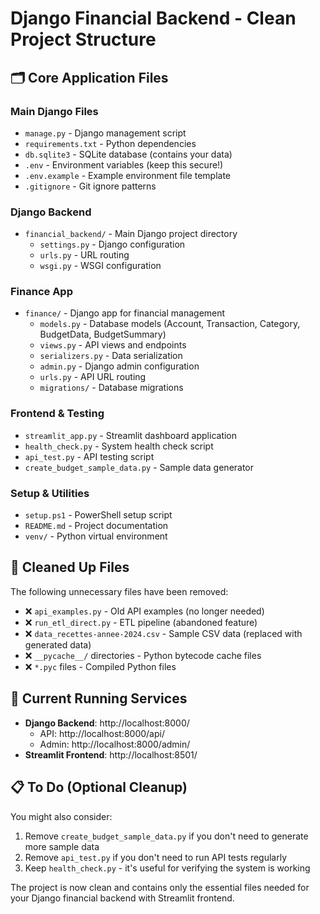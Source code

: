 # Django Financial Backend - Clean Project Structure

## 🗂️ Core Application Files

### Main Django Files

- `manage.py` - Django management script
- `requirements.txt` - Python dependencies
- `db.sqlite3` - SQLite database (contains your data)
- `.env` - Environment variables (keep this secure!)
- `.env.example` - Example environment file template
- `.gitignore` - Git ignore patterns

### Django Backend

- `financial_backend/` - Main Django project directory
  - `settings.py` - Django configuration
  - `urls.py` - URL routing
  - `wsgi.py` - WSGI configuration

### Finance App

- `finance/` - Django app for financial management
  - `models.py` - Database models (Account, Transaction, Category, BudgetData, BudgetSummary)
  - `views.py` - API views and endpoints
  - `serializers.py` - Data serialization
  - `admin.py` - Django admin configuration
  - `urls.py` - API URL routing
  - `migrations/` - Database migrations

### Frontend & Testing

- `streamlit_app.py` - Streamlit dashboard application
- `health_check.py` - System health check script
- `api_test.py` - API testing script
- `create_budget_sample_data.py` - Sample data generator

### Setup & Utilities

- `setup.ps1` - PowerShell setup script
- `README.md` - Project documentation
- `venv/` - Python virtual environment

## 🧹 Cleaned Up Files

The following unnecessary files have been removed:

- ❌ `api_examples.py` - Old API examples (no longer needed)
- ❌ `run_etl_direct.py` - ETL pipeline (abandoned feature)
- ❌ `data_recettes-annee-2024.csv` - Sample CSV data (replaced with generated data)
- ❌ `__pycache__/` directories - Python bytecode cache files
- ❌ `*.pyc` files - Compiled Python files

## 🚀 Current Running Services

- **Django Backend**: http://localhost:8000/
  - API: http://localhost:8000/api/
  - Admin: http://localhost:8000/admin/
- **Streamlit Frontend**: http://localhost:8501/

## 📋 To Do (Optional Cleanup)

You might also consider:

1. Remove `create_budget_sample_data.py` if you don't need to generate more sample data
2. Remove `api_test.py` if you don't need to run API tests regularly
3. Keep `health_check.py` - it's useful for verifying the system is working

The project is now clean and contains only the essential files needed for your Django financial backend with Streamlit frontend.
